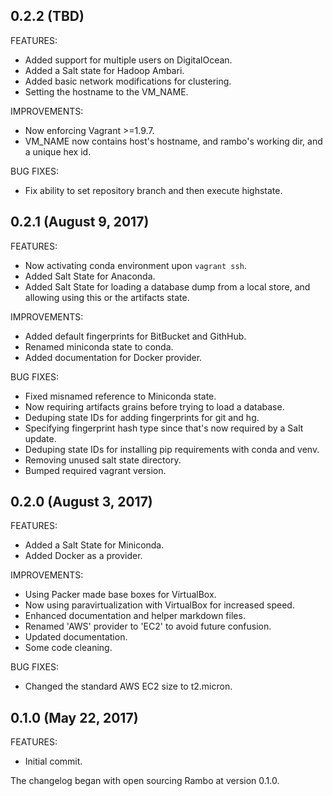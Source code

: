 ## 0.2.2 (TBD)

FEATURES:

  - Added support for multiple users on DigitalOcean.
  - Added a Salt state for Hadoop Ambari.
  - Added basic network modifications for clustering.
  - Setting the hostname to the VM_NAME.

IMPROVEMENTS:

  - Now enforcing Vagrant >=1.9.7.
  - VM_NAME now contains host's hostname, and rambo's working dir, and a unique hex id.

BUG FIXES:

  - Fix ability to set repository branch and then execute highstate.

## 0.2.1 (August 9, 2017)

FEATURES:

  - Now activating conda environment upon `vagrant ssh`.
  - Added Salt State for Anaconda.
  - Added Salt State for loading a database dump from a local store, and
    allowing using this or the artifacts state.

IMPROVEMENTS:

  - Added default fingerprints for BitBucket and GithHub.
  - Renamed miniconda state to conda.
  - Added documentation for Docker provider.

BUG FIXES:

  - Fixed misnamed reference to Miniconda state.
  - Now requiring artifacts grains before trying to load a database.
  - Deduping state IDs for adding fingerprints for git and hg.
  - Specifying fingerprint hash type since that's now required by a Salt update.
  - Deduping state IDs for installing pip requirements with conda and venv.
  - Removing unused salt state directory.
  - Bumped required vagrant version.

## 0.2.0 (August 3, 2017)

FEATURES:

  - Added a Salt State for Miniconda.
  - Added Docker as a provider.

IMPROVEMENTS:

  - Using Packer made base boxes for VirtualBox.
  - Now using paravirtualization with VirtualBox for increased speed.
  - Enhanced documentation and helper markdown files.
  - Renamed 'AWS' provider to 'EC2' to avoid future confusion.
  - Updated documentation.
  - Some code cleaning.

BUG FIXES:

  - Changed the standard AWS EC2 size to t2.micron.

## 0.1.0 (May 22, 2017)

FEATURES:

  - Initial commit.

The changelog began with open sourcing Rambo at version 0.1.0.

